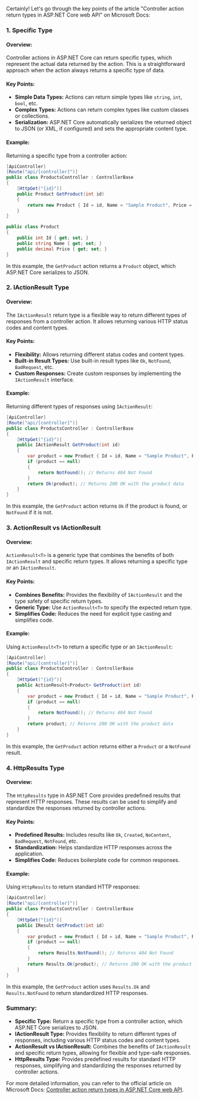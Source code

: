 Certainly! Let's go through the key points of the article "Controller action return types in ASP.NET Core web API" on Microsoft Docs:

### 1. Specific Type

#### Overview:
Controller actions in ASP.NET Core can return specific types, which represent the actual data returned by the action. This is a straightforward approach when the action always returns a specific type of data.

#### Key Points:
- **Simple Data Types:** Actions can return simple types like `string`, `int`, `bool`, etc.
- **Complex Types:** Actions can return complex types like custom classes or collections.
- **Serialization:** ASP.NET Core automatically serializes the returned object to JSON (or XML, if configured) and sets the appropriate content type.

#### Example:
Returning a specific type from a controller action:
```csharp
[ApiController]
[Route("api/[controller]")]
public class ProductsController : ControllerBase
{
    [HttpGet("{id}")]
    public Product GetProduct(int id)
    {
        return new Product { Id = id, Name = "Sample Product", Price = 9.99M };
    }
}

public class Product
{
    public int Id { get; set; }
    public string Name { get; set; }
    public decimal Price { get; set; }
}
```
In this example, the `GetProduct` action returns a `Product` object, which ASP.NET Core serializes to JSON.

### 2. IActionResult Type

#### Overview:
The `IActionResult` return type is a flexible way to return different types of responses from a controller action. It allows returning various HTTP status codes and content types.

#### Key Points:
- **Flexibility:** Allows returning different status codes and content types.
- **Built-in Result Types:** Use built-in result types like `Ok`, `NotFound`, `BadRequest`, etc.
- **Custom Responses:** Create custom responses by implementing the `IActionResult` interface.

#### Example:
Returning different types of responses using `IActionResult`:
```csharp
[ApiController]
[Route("api/[controller]")]
public class ProductsController : ControllerBase
{
    [HttpGet("{id}")]
    public IActionResult GetProduct(int id)
    {
        var product = new Product { Id = id, Name = "Sample Product", Price = 9.99M };
        if (product == null)
        {
            return NotFound(); // Returns 404 Not Found
        }
        return Ok(product); // Returns 200 OK with the product data
    }
}
```
In this example, the `GetProduct` action returns `Ok` if the product is found, or `NotFound` if it is not.

### 3. ActionResult vs IActionResult

#### Overview:
`ActionResult<T>` is a generic type that combines the benefits of both `IActionResult` and specific return types. It allows returning a specific type or an `IActionResult`.

#### Key Points:
- **Combines Benefits:** Provides the flexibility of `IActionResult` and the type safety of specific return types.
- **Generic Type:** Use `ActionResult<T>` to specify the expected return type.
- **Simplifies Code:** Reduces the need for explicit type casting and simplifies code.

#### Example:
Using `ActionResult<T>` to return a specific type or an `IActionResult`:
```csharp
[ApiController]
[Route("api/[controller]")]
public class ProductsController : ControllerBase
{
    [HttpGet("{id}")]
    public ActionResult<Product> GetProduct(int id)
    {
        var product = new Product { Id = id, Name = "Sample Product", Price = 9.99M };
        if (product == null)
        {
            return NotFound(); // Returns 404 Not Found
        }
        return product; // Returns 200 OK with the product data
    }
}
```
In this example, the `GetProduct` action returns either a `Product` or a `NotFound` result.

### 4. HttpResults Type

#### Overview:
The `HttpResults` type in ASP.NET Core provides predefined results that represent HTTP responses. These results can be used to simplify and standardize the responses returned by controller actions.

#### Key Points:
- **Predefined Results:** Includes results like `Ok`, `Created`, `NoContent`, `BadRequest`, `NotFound`, etc.
- **Standardization:** Helps standardize HTTP responses across the application.
- **Simplifies Code:** Reduces boilerplate code for common responses.

#### Example:
Using `HttpResults` to return standard HTTP responses:
```csharp
[ApiController]
[Route("api/[controller]")]
public class ProductsController : ControllerBase
{
    [HttpGet("{id}")]
    public IResult GetProduct(int id)
    {
        var product = new Product { Id = id, Name = "Sample Product", Price = 9.99M };
        if (product == null)
        {
            return Results.NotFound(); // Returns 404 Not Found
        }
        return Results.Ok(product); // Returns 200 OK with the product data
    }
}
```
In this example, the `GetProduct` action uses `Results.Ok` and `Results.NotFound` to return standardized HTTP responses.

### Summary:

- **Specific Type:** Return a specific type from a controller action, which ASP.NET Core serializes to JSON.
- **IActionResult Type:** Provides flexibility to return different types of responses, including various HTTP status codes and content types.
- **ActionResult vs IActionResult:** Combines the benefits of `IActionResult` and specific return types, allowing for flexible and type-safe responses.
- **HttpResults Type:** Provides predefined results for standard HTTP responses, simplifying and standardizing the responses returned by controller actions.

For more detailed information, you can refer to the official article on Microsoft Docs: [Controller action return types in ASP.NET Core web API](https://docs.microsoft.com/en-us/aspnet/core/web-api/action-return-types).